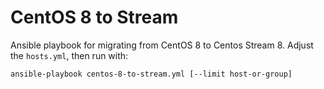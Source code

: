 CentOS 8 to Stream
==================

Ansible playbook for migrating from CentOS 8 to Centos Stream 8.
Adjust the `hosts.yml`, then run with:

```
ansible-playbook centos-8-to-stream.yml [--limit host-or-group]
```
